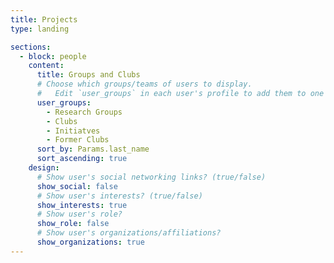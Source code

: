 ```yaml
---
title: Projects
type: landing

sections:
  - block: people
    content:
      title: Groups and Clubs
      # Choose which groups/teams of users to display.
      #   Edit `user_groups` in each user's profile to add them to one or more of these groups.
      user_groups:
        - Research Groups
        - Clubs
        - Initiatves
        - Former Clubs
      sort_by: Params.last_name
      sort_ascending: true
    design:
      # Show user's social networking links? (true/false)
      show_social: false
      # Show user's interests? (true/false)
      show_interests: true
      # Show user's role?
      show_role: false
      # Show user's organizations/affiliations?
      show_organizations: true
---
```

